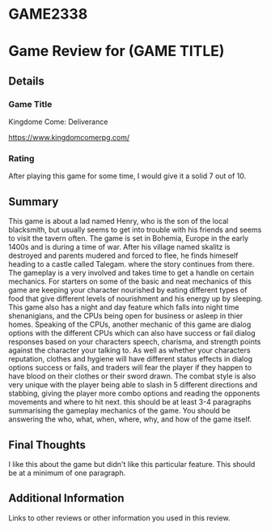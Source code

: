 # GAME2338

# Game Review for (GAME TITLE)

## Details

### Game Title
Kingdome Come: Deliverance

https://www.kingdomcomerpg.com/

### Rating
After playing this game for some time, I would give it a solid 7 out of 10.

## Summary
This game is about a lad named Henry, who is the son of the local blacksmith, but usually seems to get into trouble with his friends and seems to visit the tavern often. The game is set in Bohemia, Europe in the early 1400s and is during a time of war. After his village named skalitz is destroyed and parents mudered and forced to flee, he finds himeself heading to a castle called Talegam. where the story continues from there. The gameplay is a very involved and takes time to get a handle on certain mechanics. For starters on some of the basic and neat mechanics of this game are keeping your character nourished by eating different types of food that give different levels of nourishment and his energy up by sleeping. This game also has a night and day feature which falls into night time shenanigians, and the CPUs being open for business or asleep in thier homes. Speaking of the CPUs, another mechanic of this game are dialog options with the different CPUs which can also have success or fail dialog responses based on your characters speech, charisma, and strength points against the character your talking to. As well as whether your characters reputation, clothes and hygiene will have different status effects in dialog options success or fails, and traders will fear the player if they happen to have blood on their clothes or their sword drawn. The combat style is also very unique with the player being able to slash in 5 different directions and stabbing, giving the player more combo options and reading the opponents movements and where to hit next.  this should be at least 3-4 paragraphs summarising the gameplay mechanics of the game. You should be answering the who, what, when, where, why, and how of the game itself.

## Final Thoughts
I like this about the game but didn't like this particular feature. This should be at a minimum of one paragraph.

## Additional Information
Links to other reviews or other information you used in this review.
